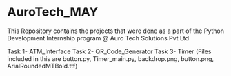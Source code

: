 # AuroTech_MAY
This Repository contains the projects that were done as a part of the Python Development Internship program @ Auro Tech Solutions Pvt Ltd

Task 1- ATM_Interface
Task 2- QR_Code_Generator
Task 3- Timer (Files included in this are button.py, Timer_main.py, backdrop.png, button.png, ArialRoundedMTBold.ttf)
